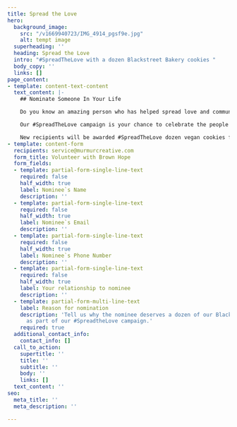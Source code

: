 ```yaml
---
title: Spread the Love
hero:
  background_image:
    src: "/v1669940723/IMG_4914_pgsf9e.jpg"
    alt: tempt image
  superheading: ''
  heading: Spread the Love
  intro: "#SpreadTheLove with a dozen Blackstreet Bakery cookies "
  body_copy: ''
  links: []
page_content:
- template: content-text-content
  text_content: |-
    ## Nominate Someone In Your Life

    Do you know an amazing person who has helped spread love and community and now could use some recognition and love of their own?

    Our #SpreadTheLove campaign is your chance to celebrate the people in our community who continue to make an impact every day by gifting them with one dozen of our vegan Blackstreet Bakery cookies.

    New recipients will be awarded #SpreadTheLove dozen vegan cookies from the Blackstreet Bakery each month.
- template: content-form
  recipients: service@murmurcreative.com
  form_title: Volunteer with Brown Hope
  form_fields:
  - template: partial-form-single-line-text
    required: false
    half_width: true
    label: Nominee`s Name
    description: ''
  - template: partial-form-single-line-text
    required: false
    half_width: true
    label: Nominee`s Email
    description: ''
  - template: partial-form-single-line-text
    required: false
    half_width: true
    label: Nominee`s Phone Number
    description: ''
  - template: partial-form-single-line-text
    required: false
    half_width: true
    label: Your relationship to nominee
    description: ''
  - template: partial-form-multi-line-text
    label: Reason for nomination
    description: 'Tell us why the nominee deserves a dozen of our Blackstreet cookies
      as part of our #SpreadtheLove campaign.'
    required: true
  additional_contact_info:
    contact_info: []
  call_to_action:
    supertitle: ''
    title: ''
    subtitle: ''
    body: ''
    links: []
  text_content: ''
seo:
  meta_title: ''
  meta_description: ''

---
```

